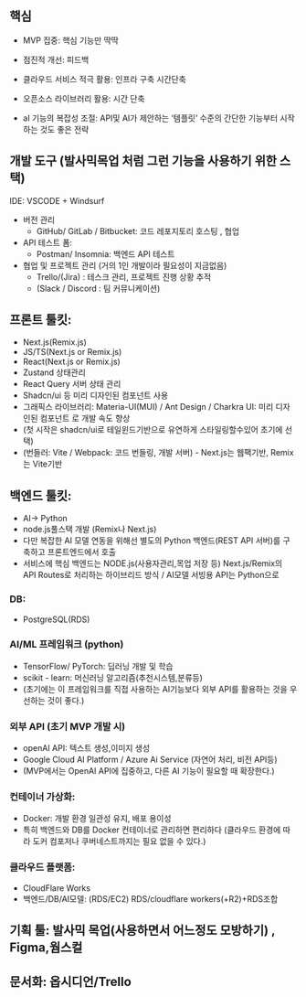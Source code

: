 
## 핵심
- MVP 집중: 핵심 기능만 딱딱
    
- 점진적 개선: 피드백
    
- 클라우드 서비스 적극 활용: 인프라 구축 시간단축
    
- 오픈소스 라이브러리 활용: 시간 단축
    
- aI 기능의 복잡성 조절: API및 AI가 제안하는 ‘템플릿’ 수준의 간단한 기능부터 시작하는 것도 좋은 전략

## 개발 도구 (발사믹목업 처럼 그런 기능을 사용하기 위한 스택)
IDE: VSCODE + Windsurf
 -  버전 관리
    - GitHub/ GitLab / Bitbucket: 코드 레포지토리 호스팅 , 협업
- API 테스트 폼:
    - Postman/ Insomnia: 백엔드 API 테스트
- 협업 및 프로젝트 관리 (거의 1인 개발이라 필요성이 지금없음)
    - Trello/(Jira) : 테스크 관리, 프로젝트 진행 상황 추적
    - (Slack / Discord : 팀 커뮤니케이션)

## 프론트 툴킷:
- Next.js(Remix.js)
- JS/TS(Next.js or Remix.js)
- React(Next.js or Remix.js)
- Zustand 상태관리
- React Query 서버 상태 관리
- Shadcn/ui 등 미리 디자인된 컴포넌트 사용
- 그래픽스 라이브러리: Materia-UI(MUI) / Ant Design / Charkra UI: 미리 디자인된 컴포넌트 로 개발 속도 향상 
- (첫 시작은 shadcn/ui로 테일윈드기반으로 유연하게 스타일링할수있어 초기에 선택)
- (번들러: Vite / Webpack: 코드 번들링, 개발 서버) - Next.js는 웹팩기반, Remix는 Vite기반


## 백엔드 툴킷:

- AI-> Python
- node.js풀스택 개발 (Remix나 Next.js)
- 다만 복잡한 AI 모델 연동을 위해선 별도의 Python 백엔드(REST API 서버)를 구축하고 프론트엔드에서 호출
- 서비스에 핵심 백엔드는 NODE.js(사용자관리,목업 저장 등) Next.js/Remix의 API Routes로 처리하는 하이브리드 방식 / AI모델 서빙용 API는 Python으로

### DB:

- PostgreSQL(RDS)

### AI/ML 프레임워크 (python)

- TensorFlow/ PyTorch: 딥러닝 개발 및 학습
- scikit - learn: 머신러닝 알고리즘(추천시스템,분류등)
- (초기에는 이 프레임워크를 직접 사용하는 AI기능보다 외부 API를 활용하는 것을 우선하는 것이 좋다.)

### 외부 API (초기 MVP 개발 시)

- openAI API: 텍스트 생성,이미지 생성
- Google Cloud AI Platform / Azure Ai Service (자연어 처리, 비전 API등)
- (MVP에서는 OpenAI API에 집중하고, 다른 AI 기능이 필요할 때 확장한다.)

### 컨테이너 가상화:

- Docker: 개발 환경 일관성 유지, 배포 용이성
- 특히 백엔드와 DB를 Docker 컨테이너로 관리하면 편리하다 (클라우드 환경에 따라 도커 컴포저나 쿠버네스트까지는 필요 없을 수 있다.)

### 클라우드 플랫폼:

- CloudFlare Works
- 백엔드/DB/AI모델: (RDS/EC2) RDS/cloudflare workers(+R2)+RDS조합

## 기획 툴: 발사믹 목업(사용하면서 어느정도 모방하기) , Figma,웜스컬

## 문서화: 옵시디언/Trello